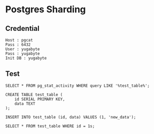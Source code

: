 
# Postgres Sharding

## Credential

```shell
Host : pgcat
Pass : 6432
User : yugabyte
Pass : yugabyte
Init DB : yugabyte
```

## Test

```shell
SELECT * FROM pg_stat_activity WHERE query LIKE '%test_table%';

CREATE TABLE test_table (
    id SERIAL PRIMARY KEY,
    data TEXT
);

INSERT INTO test_table (id, data) VALUES (1, 'new_data');

SELECT * FROM test_table WHERE id = 1s;
```
